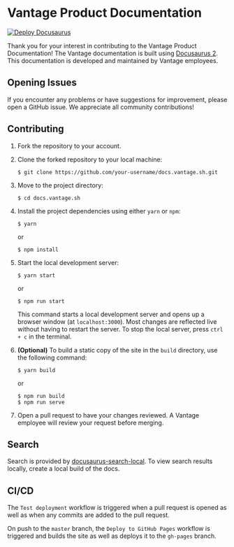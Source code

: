 # Vantage Product Documentation

[![Deploy Docusaurus](https://github.com/vantage-sh/docs.vantage.sh/actions/workflows/main.yml/badge.svg?branch=master)](https://github.com/vantage-sh/docs.vantage.sh/actions/workflows/main.yml)

Thank you for your interest in contributing to the Vantage Product Documentation! The Vantage documentation is built using [Docusaurus 2](https://docusaurus.io/). This documentation is developed and maintained by Vantage employees.

## Opening Issues

If you encounter any problems or have suggestions for improvement, please open a GitHub issue. We appreciate all community contributions!

## Contributing

1. Fork the repository to your account.
2. Clone the forked repository to your local machine:

    ```
    $ git clone https://github.com/your-username/docs.vantage.sh.git
    ```

3. Move to the project directory:

    ```
    $ cd docs.vantage.sh
    ```

4. Install the project dependencies using either `yarn` or `npm`:

    ```
    $ yarn
    ```

    or

    ```
    $ npm install
    ```

5. Start the local development server:

    ```
    $ yarn start
    ```

    or

    ```
    $ npm run start
    ```
    This command starts a local development server and opens up a browser window (at `localhost:3000`). Most changes are reflected live without having to restart the server. To stop the local server, press `ctrl + c` in the terminal.
    
6. **(Optional)** To build a static copy of the site in the `build` directory, use the following command:

    ```
    $ yarn build
    ```

    or

    ```
    $ npm run build
    $ npm run serve
    ```
6. Open a pull request to have your changes reviewed. A Vantage employee will review your request before merging. 

## Search

Search is provided by [docusaurus-search-local](https://github.com/cmfcmf/docusaurus-search-local). To view search results locally, create a local build of the docs.

## CI/CD

The `Test deployment` workflow is triggered when a pull request is opened as well as when any commits are added to the pull request. 

On push to the `master` branch, the `Deploy to GitHub Pages` workflow is triggered and builds the site as well as deploys it to the `gh-pages` branch.  

